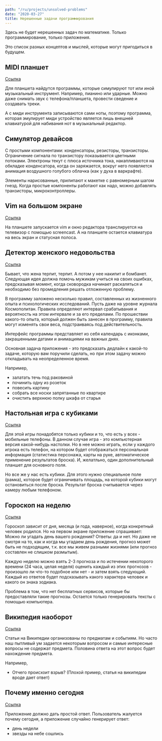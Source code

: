 ```yaml
---
path: "/ru/projects/unsolved-problems"
date: "2020-03-27"
title: Нерешенные задачи программирования
---
```



Здесь не будет нерешенных задач по математике. Только программирование, только приложения.

Это список разных концептов и мыслей, которые могут пригодиться в будущем.


## MIDI планшет

[Ссылка](/projects/midi-tablet)

Для планшета найдутся программы, которые симулируют тот или иной музыкальный инструмент. Например, пианино или ударные. Можно даже снимать звук с телефона/планшета, провести сведение и создавать треки.

А с миди инструмента записываются сами ноты, поэтому программа, которая эмулирует миди устройство является лишь внешней клавиатурой для набивания нот в музыкальный редактор.

## Симулятор девайсов

С простыми компонентами: конденсаторы, резисторы, транзисторы. Ограничение сигнала по транзистору показывается цветными потоками. Электроны текут с плюса источника тока, накапливаются на обкладке конденсатора, когда он заряжается, вокруг него появляется анимация воздушного голубого облачка (как у духа в варкрафте).

Элементы нарисованные, прилипают к макетке с равномерным шагом гнезд. Когда простые компоненты работают как надо, можно добавлять транзисторы, микроконтроллеры.

## Vim на большом экране

[Ссылка](/projects/use-tablet-as-a-keyboard)

На планшете запускается vim и окно редактора транслируется на телевизор с помощью screencast. А на планшете остается клавиатура на весь экран и статусная полоса.

## Детектор женского недовольства

[Ссылка](/projects/woman-forecast)

Бывает, что жена терпит, терпит. А потом у нее накипит и бомбанет. Следующaя идея должна помочь мужикам учиться на своих ошибках, предсказывая момент, когда сковородка начинает раскаляться и необходимо без промедления решать отложенную проблему.

В программу заложено несколько правил, составленных из жизненного опыта и психологических исследований. Пусть даже на уровне журнала Космополитан. Правила определяют интервал срабатывания и вероятность на этом интервале и за его пределами. По прошествии какого-то опыта, который должен быть занесен в программу, правила могут изменять свои веса, подстраиваясь под действительность.

Интерфейс программы представляет из себя календарь с иконками, закрашенными датами и анимациями на важных днях.

Основная задача приложения - это предсказать дедлайн к какой-то задаче, которую вам поручили сделать, но при этом задачу можно откладывать на неопределенное время.

Например,

- залатать течь под раковиной
- починить одну из розеток
- повесить картину
- собрать все носки запрятанные по квартире
- очистить верхнюю полку шкафа от старья

## Настольная игра с кубиками

[Ссылка](/projects/dice-reader)

Для этой игры понадобятся только кубики и то, что есть у всех - мобильные телефоны. В данном случае игра - это компьютерная версия какой-нибудь настолки. Но в нее можно играть, если у каждого игрока есть телефон, на котором будет отображаться персональная информация (статистика персонажа, карты на руке, автоматическое применение результатов броска). И, желатльно, один дополнительный планшет для основного поля.

Но все же у нас есть кубики. Для этого нужно специальное поле (рамка), которое будет ограничивать площадь, на которой кубики могут остановиться после броска. Результат броска считывается через камеру любым телефоном.

## Гороскоп на неделю

[Ссылка](/projects/horoscope-generator)

Гороскоп зависит от дня, месяца (и года, наверное), когда конкретный человек родился. Но на первом экране приложение спрашивает: Можно ли угадать день вашего рождения? Ответы: да и нет. Но даже не смотря на то, как и когда мы угадаем день рождения, прогноз может быть не подходящим, т.к. все мы живем разными жизнями (или прогноз составлен не слишком размытым).

Каждую неделю можно взять 2-3 прогноза и по истечении некоторого времени (24 часа, целая неделя) оценить каждый из этих прогнозов - произошло ли что-то подобное или нет - и затем взять следующий. Каждый из ответов будет подсказывать какого характера человек и какого он знака зодиака. 

Проблема в том, что нет бесплатных сервисов, которые бы предоставляли такие прогнозы. Остается только генерировать тексты с помощью компьютера.

## Википедия наоборот

[Ссылка](/projects/wikipedia-upside-down)

Статьи на Википедии организованы по предматам и событиям. Но часто наш пытливый ум задается некоторым вопросом и самые интересные вопросы не содержат предмета. Половина ответа на этот вопрос будет нахождение предмета.

Например,

- Отчего происхоит взрыв? (Плохой пример, статья на википедии вроде дает ответ)

## Почему именно сегодня

[Ссылка](/projects/why-today)

Приложение должно дать простой ответ. Пользователь жалуется почему сегодня, а приложение случайно генерирует ответ:

- день недели
- звезды на небе сошлись
